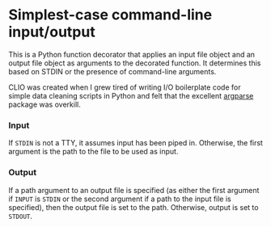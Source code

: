 # Simplest-case command-line input/output

This is a Python function decorator that applies an input file object and an
output file object as arguments to the decorated function. It determines this
based on STDIN or the presence of command-line arguments.

CLIO was created when I grew tired of writing I/O boilerplate code for simple
data cleaning scripts in Python and felt that the excellent
[argparse](https://docs.python.org/3/library/argparse.html) package was
overkill.

### Input
If `STDIN` is not a TTY, it assumes input has been piped in.
Otherwise, the first argument is the path to the file to be used as input.

### Output
If a path argument to an output file is specified (as either the first argument
if `INPUT` is `STDIN` or the second argument if a path to the input file is
specified), then the output file is set to the path.
Otherwise, output is set to `STDOUT`.
